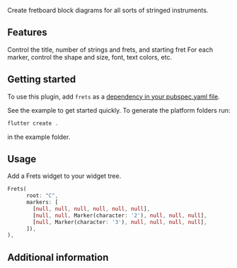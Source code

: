 Create fretboard block diagrams for all sorts of stringed instruments.

## Features

Control the title, number of strings and frets, and starting fret For each marker, control the shape and size, 
font, text colors, etc.

## Getting started

To use this plugin, add `frets` as a [dependency in your pubspec.yaml file](https://flutter.io/platform-plugins/). 
  
See the example to get started quickly. To generate the platform folders run:

```dart
flutter create .
```

in the example folder.

## Usage

Add a Frets widget to your widget tree.

```dart
Frets(
      root: "C",
      markers: [
        [null, null, null, null, null, null],
        [null, null, Marker(character: '2'), null, null, null],
        [null, Marker(character: '3'), null, null, null, null],
      ]),
),
```

## Additional information


